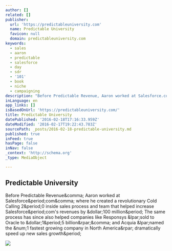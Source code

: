 ```yaml
---
author: []
related: []
publisher:
  url: 'https://predictableuniversity.com'
  name: Predictable University
  favicon: null
  domain: predictableuniversity.com
keywords:
  - sales
  - aaron
  - predictable
  - salesforce
  - day
  - sdr
  - '101'
  - book
  - niche
  - campaigning
description: "Before Predictable Revenue, Aaron worked at Salesforce.com, where he created a revolutionary Cold Calling 2.0 inside sales process and team that helped increase Salesforce.com's revenues by $100 million. The same process has since also helped companies like Responsys (sold to Oracle to $1.5 billion), and Acquia (named the #1 fastest growing company in North America) dramatically speed up new sales growth."
inLanguage: en
app_links: []
isBasedOnUrl: 'https://predictableuniversity.com/'
title: Predictable University
datePublished: '2016-02-18T17:16:33.959Z'
dateModified: '2016-02-17T19:22:43.783Z'
sourcePath: _posts/2016-02-18-predictable-university.md
published: true
inFeed: true
hasPage: false
inNav: false
_context: 'http://schema.org'
_type: MediaObject

---
```

<article style=""><h1>Predictable University</h1><p>Before Predictable Revenue&amp;comma; Aaron worked at Salesforce&amp;period;com&amp;comma; where he created a revolutionary Cold Calling 2&amp;period;0 inside sales process and team that helped increase Salesforce&amp;period;com's revenues by &amp;dollar;100 million&amp;period; The same process has since also helped companies like Responsys &amp;lpar;sold to Oracle to &amp;dollar;1&amp;period;5 billion&amp;rpar;&amp;comma; and Acquia &amp;lpar;named the &amp;num;1 fastest growing company in North America&amp;rpar; dramatically speed up new sales growth&amp;period;</p><img src="https://s3.amazonaws.com/predictableuniversity.com/website/uploads/2013/06/26225649/aaron.png" /></article>